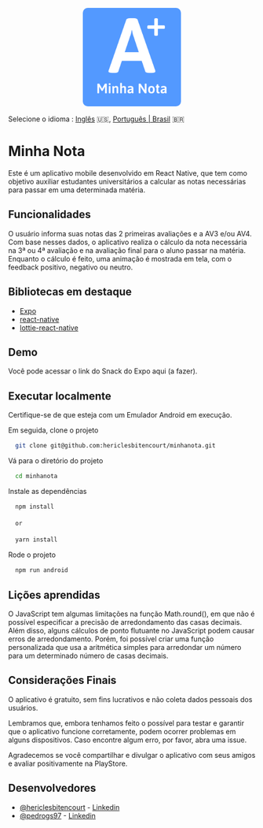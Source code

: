 
<p align="center">
  <img src="./assets/images/Logo/Logo.png" alt="Minha Nota Logo" width="200" height="200" style="border-radius: 10px;"/>
</p>

Selecione o idioma : [Inglês](/docs/en/README.md) :us:, [Português | Brasil](/README.md) :brazil:

# Minha Nota

Este é um aplicativo mobile desenvolvido em React Native, que tem como objetivo auxiliar estudantes universitários a calcular as notas necessárias para passar em uma determinada matéria.




## Funcionalidades

O usuário informa suas notas das 2 primeiras avaliações e a AV3 e/ou AV4. Com base nesses dados, o aplicativo realiza o cálculo da nota necessária na 3ª ou 4ª avaliação e na avaliação final para o aluno passar na matéria. Enquanto o cálculo é feito, uma animação é mostrada em tela, com o feedback positivo, negativo ou neutro.

## Bibliotecas em destaque

* [Expo](https://expo.dev/)
* [react-native](https://reactnative.dev/)
* [lottie-react-native](https://github.com/lottie-react-native/lottie-react-native)


## Demo

Você pode acessar o link do Snack do Expo aqui (a fazer).


## Executar localmente

Certifique-se de que esteja com um Emulador Android em execução.

Em seguida, clone o projeto


```bash
  git clone git@github.com:hericlesbitencourt/minhanota.git
```

Vá para o diretório do projeto

```bash
  cd minhanota
```

Instale as dependências

```bash
  npm install

  or

  yarn install
```

Rode o projeto

```bash
  npm run android
```


## Lições aprendidas

O JavaScript tem algumas limitações na função Math.round(), em que não é possível especificar a precisão de arredondamento das casas decimais. Além disso, alguns cálculos de ponto flutuante no JavaScript podem causar erros de arredondamento. Porém, foi possível criar uma função personalizada que usa a aritmética simples para arredondar um número para um determinado número de casas decimais.
## Considerações Finais

O aplicativo é gratuito, sem fins lucrativos e não coleta dados pessoais dos usuários.

Lembramos que, embora tenhamos feito o possível para testar e garantir que o aplicativo funcione corretamente, podem ocorrer problemas em alguns dispositivos. Caso encontre algum erro, por favor, abra uma issue.

Agradecemos se você compartilhar e divulgar o aplicativo com seus amigos e avaliar positivamente na PlayStore.

## Desenvolvedores

- [@hericlesbitencourt](https://www.github.com/hericlesbitencourt) - [Linkedin](https://www.linkedin.com/in/hericlesbitencourt/)
- [@pedrogs97](https://www.github.com/pedrogs97) - [Linkedin](https://www.linkedin.com/in/pedro-gustavo-le%C3%A3o-de-santana-1868b8150/)

